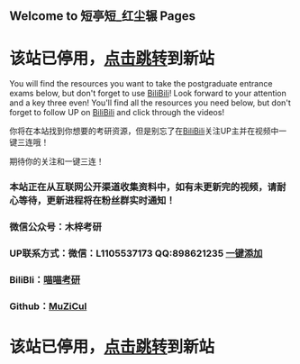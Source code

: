 ## Welcome to 短亭短_红尘辗 Pages


# 该站已停用，[点击跳转](http://124.220.9.151:5001/)到新站

You will find the resources you want to take the postgraduate entrance exams below, but don't forget to use [BiliBili](https://space.bilibili.com/494320446)!
Look forward to your attention and a key three even!
You'll find all the resources you need below, but don't forget to follow UP on [BiliBili](https://space.bilibili.com/494320446) and click through the videos!

你将在本站找到你想要的考研资源，但是别忘了在[BiliBili](https://space.bilibili.com/494320446)关注UP主并在视频中一键三连哦！

期待你的关注和一键三连！

### 本站正在从互联网公开渠道收集资料中，如有未更新完的视频，请耐心等待，更新进程将在粉丝群实时通知！
### 微信公众号：木梓考研
### UP联系方式：微信：L1105537173 QQ:898621235 [一键添加](https://qm.qq.com/cgi-bin/qm/qr?k=GXif1euCtYf9L3lwyW13mmQfoXYd_UF0&noverify=0)
### BiliBli：[喵喵考研](https://b23.tv/riKPAZi)
### Github：[MuZiCul](https://github.com/MuZiCul/muzicul.github.io)

# 该站已停用，[点击跳转](http://124.220.9.151:5001/)到新站
